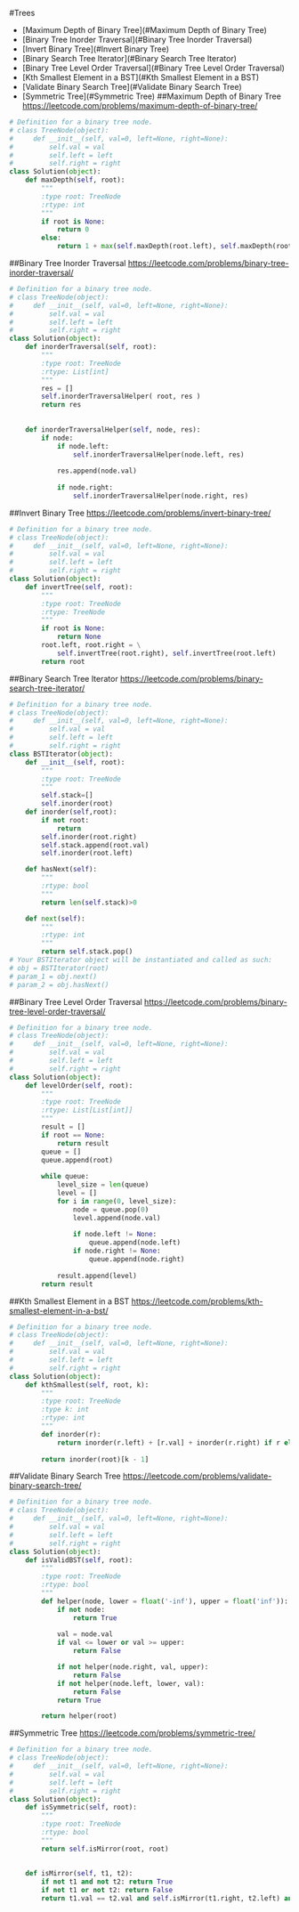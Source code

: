 #Trees
+ [Maximum Depth of Binary Tree](#Maximum Depth of Binary Tree)
+ [Binary Tree Inorder Traversal](#Binary Tree Inorder Traversal)
+ [Invert Binary Tree](#Invert Binary Tree)
+ [Binary Search Tree Iterator](#Binary Search Tree Iterator)
+ [Binary Tree Level Order Traversal](#Binary Tree Level Order Traversal)
+ [Kth Smallest Element in a BST](#Kth Smallest Element in a BST)
+ [Validate Binary Search Tree](#Validate Binary Search Tree)
+ [Symmetric Tree](#Symmetric Tree)
##Maximum Depth of Binary Tree
https://leetcode.com/problems/maximum-depth-of-binary-tree/
```python
# Definition for a binary tree node.
# class TreeNode(object):
#     def __init__(self, val=0, left=None, right=None):
#         self.val = val
#         self.left = left
#         self.right = right
class Solution(object):
    def maxDepth(self, root):
        """
        :type root: TreeNode
        :rtype: int
        """
        if root is None:
            return 0
        else:
            return 1 + max(self.maxDepth(root.left), self.maxDepth(root.right))    
```
##Binary Tree Inorder Traversal
https://leetcode.com/problems/binary-tree-inorder-traversal/
```python
# Definition for a binary tree node.
# class TreeNode(object):
#     def __init__(self, val=0, left=None, right=None):
#         self.val = val
#         self.left = left
#         self.right = right
class Solution(object):
    def inorderTraversal(self, root):
        """
        :type root: TreeNode
        :rtype: List[int]
        """
        res = []
        self.inorderTraversalHelper( root, res )
        return res
    
    
    def inorderTraversalHelper(self, node, res):
        if node:
            if node.left:
                self.inorderTraversalHelper(node.left, res)
                
            res.append(node.val)
            
            if node.right:
                self.inorderTraversalHelper(node.right, res)        
```
##Invert Binary Tree
https://leetcode.com/problems/invert-binary-tree/
```python
# Definition for a binary tree node.
# class TreeNode(object):
#     def __init__(self, val=0, left=None, right=None):
#         self.val = val
#         self.left = left
#         self.right = right
class Solution(object):
    def invertTree(self, root):
        """
        :type root: TreeNode
        :rtype: TreeNode
        """
        if root is None:
            return None
        root.left, root.right = \
            self.invertTree(root.right), self.invertTree(root.left)
        return root      
```
##Binary Search Tree Iterator
https://leetcode.com/problems/binary-search-tree-iterator/
```python
# Definition for a binary tree node.
# class TreeNode(object):
#     def __init__(self, val=0, left=None, right=None):
#         self.val = val
#         self.left = left
#         self.right = right
class BSTIterator(object):
    def __init__(self, root):
        """
        :type root: TreeNode
        """
        self.stack=[]
        self.inorder(root)
    def inorder(self,root):
        if not root:
            return 
        self.inorder(root.right)
        self.stack.append(root.val)
        self.inorder(root.left)

    def hasNext(self):
        """
        :rtype: bool
        """
        return len(self.stack)>0

    def next(self):
        """
        :rtype: int
        """
        return self.stack.pop()
# Your BSTIterator object will be instantiated and called as such:
# obj = BSTIterator(root)
# param_1 = obj.next()
# param_2 = obj.hasNext()
```
##Binary Tree Level Order Traversal
https://leetcode.com/problems/binary-tree-level-order-traversal/
```python
# Definition for a binary tree node.
# class TreeNode(object):
#     def __init__(self, val=0, left=None, right=None):
#         self.val = val
#         self.left = left
#         self.right = right
class Solution(object):
    def levelOrder(self, root):
        """
        :type root: TreeNode
        :rtype: List[List[int]]
        """
        result = []
        if root == None:
            return result
        queue = []
        queue.append(root)
        
        while queue:
            level_size = len(queue)
            level = []
            for i in range(0, level_size):
                node = queue.pop(0)
                level.append(node.val)
                
                if node.left != None:
                    queue.append(node.left)
                if node.right != None:
                    queue.append(node.right)
            
            result.append(level)
        return result        
```
##Kth Smallest Element in a BST
https://leetcode.com/problems/kth-smallest-element-in-a-bst/
```python
# Definition for a binary tree node.
# class TreeNode(object):
#     def __init__(self, val=0, left=None, right=None):
#         self.val = val
#         self.left = left
#         self.right = right
class Solution(object):
    def kthSmallest(self, root, k):
        """
        :type root: TreeNode
        :type k: int
        :rtype: int
        """
        def inorder(r):
            return inorder(r.left) + [r.val] + inorder(r.right) if r else []
    
        return inorder(root)[k - 1]     
```
##Validate Binary Search Tree
https://leetcode.com/problems/validate-binary-search-tree/
```python
# Definition for a binary tree node.
# class TreeNode(object):
#     def __init__(self, val=0, left=None, right=None):
#         self.val = val
#         self.left = left
#         self.right = right
class Solution(object):
    def isValidBST(self, root):
        """
        :type root: TreeNode
        :rtype: bool
        """
        def helper(node, lower = float('-inf'), upper = float('inf')):
            if not node:
                return True
            
            val = node.val
            if val <= lower or val >= upper:
                return False

            if not helper(node.right, val, upper):
                return False
            if not helper(node.left, lower, val):
                return False
            return True

        return helper(root)        
```
##Symmetric Tree
https://leetcode.com/problems/symmetric-tree/
```python
# Definition for a binary tree node.
# class TreeNode(object):
#     def __init__(self, val=0, left=None, right=None):
#         self.val = val
#         self.left = left
#         self.right = right
class Solution(object):
    def isSymmetric(self, root):
        """
        :type root: TreeNode
        :rtype: bool
        """
        return self.isMirror(root, root)
    
    
    def isMirror(self, t1, t2):
        if not t1 and not t2: return True
        if not t1 or not t2: return False
        return t1.val == t2.val and self.isMirror(t1.right, t2.left) and self.isMirror(t1.left, t2.right)      
```